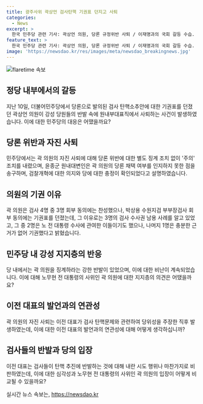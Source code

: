 ```yaml
---
title: 광주사위 곽상언 검사탄핵 기권표 던지고 사퇴
categories:
  - News
excerpt: >
  한국 민주당 관련 기사: 곽상언 의원, 당론 규정위반 사퇴 / 이재명과의 국회 갈등 수습. 검사 탄핵 문제로 곽 의원의 자진 사퇴 발표. 노무현 전 대통령 사위로 알려진 곽 의원, 이재명에 대한 검사 탄핵소추안 표결에서 의원 총회에서의 입장과 다르게 회부 동의에 기권표를 던져 논란이 된 바 있었다. 이에 민주당은 곽 의원의 자진 사퇴에 대해 주의 조치를 내린 상태. 이에 대한 곽 의원의 본인 입장과 당 내부의 반응 등이 논의되고 있는 상황.
feature_text: >
  한국 민주당 관련 기사: 곽상언 의원, 당론 규정위반 사퇴 / 이재명과의 국회 갈등 수습. 검사 탄핵 문제로 곽 의원의 자진 사퇴 발표. 노무현 전 대통령 사위로 알려진 곽 의원, 이재명에 대한 검사 탄핵소추안 표결에서 의원 총회에서의 입장과 다르게 회부 동의에 기권표를 던져 논란이 된 바 있었다. 이에 민주당은 곽 의원의 자진 사퇴에 대해 주의 조치를 내린 상태. 이에 대한 곽 의원의 본인 입장과 당 내부의 반응 등이 논의되고 있는 상황.
image: 'https://newsdao.kr/res/images/meta/newsdao_breakingnews.jpg'
---
```


<p><img src="https://newsdao.kr/res/images/meta/newsdao_breakingnews.jpg" alt="flaretime 속보" /></p>

<h2 data-ke-size="size26">정당 내부에서의 갈등</h2>

<p data-ke-size="size16">지난 10일, 더불어민주당에서 당론으로 발의된 검사 탄핵소추안에 대한 기권표를 던졌던 곽상언 의원이 강성 당원들의 반발 속에 원내부대표직에서 사퇴하는 사건이 발생하였습니다. 이에 대한 민주당의 대응은 어땠을까요?</p>

<h2 data-ke-size="size26">당론 위반과 자진 사퇴</h2>

<p data-ke-size="size16">민주당에서는 곽 의원의 자진 사퇴에 대해 당론 위반에 대한 별도 징계 조치 없이 '주의' 조치를 내렸으며, 윤종군 원내대변인은 곽 의원의 당론 채택 여부를 인지하지 못한 점을 송구하며, 검찰개혁에 대한 의지와 당에 대한 충정이 확인되었다고 설명하였습니다.</p>

<h2 data-ke-size="size26">의원의 기권 이유</h2>

<p data-ke-size="size16">곽 의원은 검사 4명 중 3명 회부 동의에는 찬성했으나, 박상용 수원지검 부부장검사 회부 동의에는 기권표를 던졌는데, 그 이유로는 3명의 검사 수사권 남용 사례를 알고 있었고, 그 중 2명은 노 전 대통령 수사에 관여한 이들이기도 했으나, 나머지 1명은 충분한 근거가 없어 기권했다고 밝혔습니다.</p>

<h2 data-ke-size="size26">민주당 내 강성 지지층의 반응</h2>

<p data-ke-size="size16">당 내에서는 곽 의원을 징계하라는 강한 반발이 있었으며, 이에 대한 비난이 계속되었습니다. 이에 대해 노무현 전 대통령의 사위인 곽 의원에 대한 지지층의 의견은 어땠을까요?</p>

<h2 data-ke-size="size26">이전 대표의 발언과의 연관성</h2>

<p data-ke-size="size16">곽 의원의 자진 사퇴는 이전 대표가 검사 탄핵문제와 관련하여 당위성을 주장한 직후 발생하였는데, 이에 대한 이전 대표의 발언과의 연관성에 대해 어떻게 생각하십니까?</p>

<h2 data-ke-size="size26">검사들의 반발과 당의 입장</h2>

<p data-ke-size="size16">이전 대표는 검사들이 탄핵 추진에 반발하는 것에 대해 내란 시도 행위나 마찬가지로 비판하였는데, 이에 대한 심각성과 노무현 전 대통령의 사위인 곽 의원의 입장이 어떻게 비교될 수 있을까요?</p>
실시간 뉴스 속보는, <a href="https://newsdao.kr" rel="dofollow">https://newsdao.kr</a>


